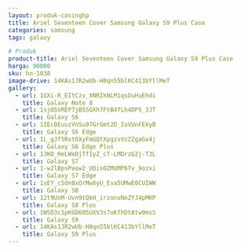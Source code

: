 ```yaml
---
layout: produk-casinghp
title: Ariel Seventeen Cover Samsung Galaxy S9 Plus Case
categories: samsung
tags: galaxy

# Produk
product-title: Ariel Seventeen Cover Samsung Galaxy S9 Plus Case
harga: 90000
sku: hn-1038
image-drive: 14KAs1JR2wUb-H8qn55blKC413bYllMeT
gallery:
  - url: 1GXi-R_EItCzv_XNRIkNLM1qsDuHuEhdi
    title: Galaxy Note 8
  - url: 1sjO5VREP7jB5SGXh7FtB4fLh4DP5_3JT
    title: Galaxy S6
  - url: 1IEc0EuuzVn5u97GrGmt2D_IoVUnFEXyB
    title: Galaxy S6 Edge
  - url: 1L_gJf5RxtOXyFmGQtXpgzvVzZZgaGx4j
    title: Galaxy S6 Edge Plus
  - url: 1JKD_HeLWeDjTfIyZ_cT-LMDrzG2j-T3L
    title: Galaxy S7
  - url: 1-w2lBpsPeow2_UQisOZMUMP6Tv_9ozxi
    title: Galaxy S7 Edge
  - url: 1xEY_cSdn8xOrMwXyU_Esa5UMwE0CUIWW
    title: Galaxy S8
  - url: 12t9UoM-Uvn9tQkH_irzunuNoZYJ4pMKP
    title: Galaxy S8 Plus
  - url: 1WSD3c1pKGD605UXV3s7uKfhDtAtw9msS
    title: Galaxy S9
  - url: 14KAs1JR2wUb-H8qn55blKC413bYllMeT
    title: Galaxy S9 Plus
---
```

